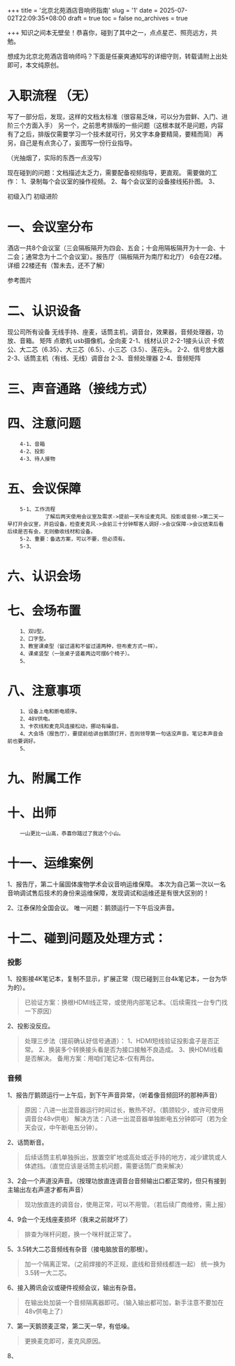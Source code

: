+++
title = '北京北苑酒店音响师指南'
slug = '1'
date = 2025-07-02T22:09:35+08:00
draft = true
toc = false
no_archives = true

+++
知识之间本无壁垒！恭喜你，碰到了其中之一，点点星芒、照亮远方，共勉。

想成为北京北苑酒店音响师吗？下面是任豪爽通知写的详细守则，转载请附上出处即可，本文纯原创。

# 入职流程 （无）

写了一部分后，发现，这样的文档太标准（很容易乏味，可以分为尝鲜、入门、进阶三个方面入手）
另一个，之前思考排版的一些问题（这根本就不是问题，内容有了之后，排版仅需要学习一个技术就可行，另文字本身要精简，要精而简）
再另，自己是有点贪心了，妄图写一份行业指导。

（光抽烟了，实际的东西一点没写）

现在碰到的问题：文档描述太乏力，需要配备视频指导，更直观。
需要做的工作：
1、录制每个会议室的操作视频。
2、每个会议室的设备接线拓扑图。
3、

初级入门
初级进阶


# 一、会议室分布
酒店一共8个会议室（三会隔板隔开为四会、五会；十会用隔板隔开为十一会、十二会；通常念为十二个会议室）。报告厅（隔板隔开为南厅和北厅）  6会在22楼。详细
22楼还有（暂未去，还不了解）


参考图片
# 二、认识设备

现公司所有设备
无线手持、座麦，话筒主机，调音台，效果器，音频处理器，功放、音箱。  矩阵    点歌机 usb摄像机，全向麦
        2-1、线材认识
                2-2-1接头认识
                卡侬公、大二芯（6.35）、大三芯（6.5）、小三芯（3.5）、莲花头。
        2-2、信号放大器
        2-3、话筒主机（有线、无线）调音台
        2-3、音频处理器
        2-4、音频矩阵
# 三、声音通路（接线方式）
# 四、注意问题
        4-1、音箱
        4-2、投影
        4-3、待人接物
# 五、会议保障
        5-1、工作流程
                了解后两天使用会议室及需求->提前一天布设麦克风、投影或音频->第二天一早打开会议室，开启设备，检查麦克风->会前三十分钟帮客人调好->会议保障->会议结束后看后续是否有会，无则撤收线材和设备。
        5-2、重要：备选方案，可以不要，但必须有。
        5-3、
# 六、认识会场
# 七、会场布置
        1、双U型。
        2、口字型。
        3、教室课桌型（留过道和不留过道两种，但布麦方式一样）。
        4、课桌竖型（一张桌子竖着两边可摆6个椅子）。
        5、
# 八、注意事项
        1、设备上电和断电顺序。
        2、48V供电。
        3、卡农线和麦克风连接松动，挪动有噪音。
        4、大会场（报告厅），要提前给讲台鹅颈打开，否则领导第一句话没声音。笔记本声音会前也要调好。
        5、
# 九、附属工作
# 十、出师
        一山更比一山高，恭喜你踏过了我这个小山。
# 十一、运维案例
1、报告厅，第二十届固体废物学术会议音响运维保障。
本次为自己第一次以一名音响调试售后技术的身份来运维保障，发现调试和运维还是有很大区别的！

2、江泰保险全国会议。
唯一问题：鹅颈运行一下午后没声音。

# 十二、碰到问题及处理方式：

### 投影
1、投影接4K笔记本，复制不显示，扩展正常（现已碰到三台4k笔记本，一台为华为的）。
> 已验证方案：换根HDMI线正常，或使用内部笔记本。（后续需找一台专门找一下原因）

2、投影没反应。
> 处理三步法（提前确认好信号通道）：
> 1、HDMI短线验证投影盒子是否正常。
> 2、换装多个转换接头看是否为接口接触不良造成。
> 3、换HDMI线看是否解决。
> 备用方案：用咱们笔记本-仅有两台。



### 音频
1、报告厅鹅颈运行一上午后，到下午声音异常，（听着像音频回环的那种声音）
> 原因：八进一出混音器运行时间过长，散热不好。（鹅颈较少，或许可使用调音台48v供电）
> 解决方法：八进一出混音器单独断电五分钟即可（若为全天会议，中午断电五分钟）。

2、话筒断音。
> 后续话筒主机单独拆出，放置空旷地或高处或近手持的地方，减少建筑或人体遮挡。（直觉应该是话筒主机问题，需要话筒厂商来解决）

3、2会一个声道没声音。（按理功放直连调音台音频输出口都正常的，但只有接到主输出左右声道才都有声音）
> 现功放直连的调音台，使用正常，可以不用管。（若后续厂商维修，需上报）

4、9会一个无线座麦损坏（我来之前就坏了）
> 排查为咪杆问题，换一个咪杆就正常了。

5、3.5转大二芯音频线有杂音（接电脑放音的那根）。
> 加一个隔离正常。（之前焊接的不正规，底线和音频线都连一起）
> 统一换为3.5转一大二芯。

6、接入腾讯会议或硬件视频会议，输出有杂音。
> 在输出处加装一个音频隔离器即可。（输入输出都可加，新手注意不要加在48v供电上了）

7、第一天鹅颈麦正常，第二天一早，有低噪。

> 更换麦克即可，麦克风原因。

8、